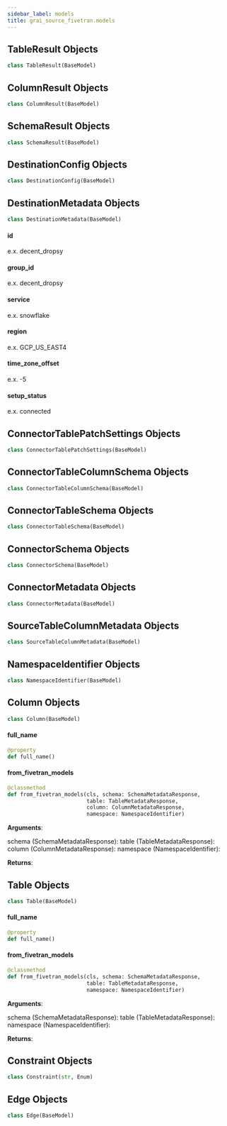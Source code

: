 ```yaml
---
sidebar_label: models
title: grai_source_fivetran.models
---
```


## TableResult Objects

```python
class TableResult(BaseModel)
```



## ColumnResult Objects

```python
class ColumnResult(BaseModel)
```



## SchemaResult Objects

```python
class SchemaResult(BaseModel)
```



## DestinationConfig Objects

```python
class DestinationConfig(BaseModel)
```



## DestinationMetadata Objects

```python
class DestinationMetadata(BaseModel)
```



#### id

e.x. decent_dropsy

#### group\_id

e.x. decent_dropsy

#### service

e.x. snowflake

#### region

e.x. GCP_US_EAST4

#### time\_zone\_offset

e.x. -5

#### setup\_status

e.x. connected

## ConnectorTablePatchSettings Objects

```python
class ConnectorTablePatchSettings(BaseModel)
```



## ConnectorTableColumnSchema Objects

```python
class ConnectorTableColumnSchema(BaseModel)
```



## ConnectorTableSchema Objects

```python
class ConnectorTableSchema(BaseModel)
```



## ConnectorSchema Objects

```python
class ConnectorSchema(BaseModel)
```



## ConnectorMetadata Objects

```python
class ConnectorMetadata(BaseModel)
```



## SourceTableColumnMetadata Objects

```python
class SourceTableColumnMetadata(BaseModel)
```



## NamespaceIdentifier Objects

```python
class NamespaceIdentifier(BaseModel)
```



## Column Objects

```python
class Column(BaseModel)
```



#### full\_name

```python
@property
def full_name()
```



#### from\_fivetran\_models

```python
@classmethod
def from_fivetran_models(cls, schema: SchemaMetadataResponse,
                         table: TableMetadataResponse,
                         column: ColumnMetadataResponse,
                         namespace: NamespaceIdentifier)
```

**Arguments**:

  schema (SchemaMetadataResponse):
  table (TableMetadataResponse):
  column (ColumnMetadataResponse):
  namespace (NamespaceIdentifier):


**Returns**:



## Table Objects

```python
class Table(BaseModel)
```



#### full\_name

```python
@property
def full_name()
```



#### from\_fivetran\_models

```python
@classmethod
def from_fivetran_models(cls, schema: SchemaMetadataResponse,
                         table: TableMetadataResponse,
                         namespace: NamespaceIdentifier)
```

**Arguments**:

  schema (SchemaMetadataResponse):
  table (TableMetadataResponse):
  namespace (NamespaceIdentifier):


**Returns**:



## Constraint Objects

```python
class Constraint(str, Enum)
```



## Edge Objects

```python
class Edge(BaseModel)
```
